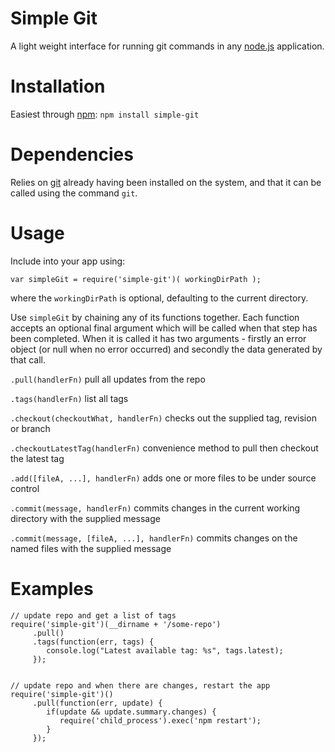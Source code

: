# Simple Git

A light weight interface for running git commands in any [node.js](http://nodejs.org) application.

# Installation

Easiest through [npm](http://npmjs.org): `npm install simple-git`

# Dependencies

Relies on [git](http://git-scm.com/downloads) already having been installed on the system, and that it can be called
using the command `git`.

# Usage

Include into your app using:

    var simpleGit = require('simple-git')( workingDirPath );

where the `workingDirPath` is optional, defaulting to the current directory.

Use `simpleGit` by chaining any of its functions together. Each function accepts an optional final argument which will
be called when that step has been completed. When it is called it has two arguments - firstly an error object (or null
when no error occurred) and secondly the data generated by that call.

`.pull(handlerFn)` pull all updates from the repo

`.tags(handlerFn)` list all tags

`.checkout(checkoutWhat, handlerFn)` checks out the supplied tag, revision or branch

`.checkoutLatestTag(handlerFn)` convenience method to pull then checkout the latest tag

`.add([fileA, ...], handlerFn)` adds one or more files to be under source control

`.commit(message, handlerFn)` commits changes in the current working directory with the supplied message

`.commit(message, [fileA, ...], handlerFn)` commits changes on the named files with the supplied message

# Examples

    // update repo and get a list of tags
    require('simple-git')(__dirname + '/some-repo')
         .pull()
         .tags(function(err, tags) {
            console.log("Latest available tag: %s", tags.latest);
         });


    // update repo and when there are changes, restart the app
    require('simple-git')()
         .pull(function(err, update) {
            if(update && update.summary.changes) {
               require('child_process').exec('npm restart');
            }
         });
